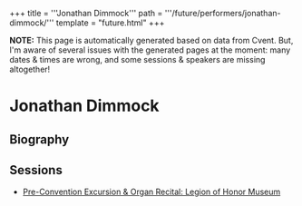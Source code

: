 +++
title = '''Jonathan Dimmock'''
path = '''/future/performers/jonathan-dimmock/'''
template = "future.html"
+++

<p class="todo">
<strong>NOTE:</strong> This page is automatically generated based on data from Cvent.
But, I'm aware of several issues with the generated pages at the moment:
many dates & times are wrong, and some sessions & speakers are missing altogether!
</p>

<h1>Jonathan Dimmock</h1>
<h2>Biography</h2>
<p></p>
<h2>Sessions</h2>
<ul><li><a href="/future/sessions/pre-convention-excursion-organ-recital-legion-of-honor-museum/">Pre-Convention Excursion & Organ Recital: Legion of Honor Museum</a></li>

